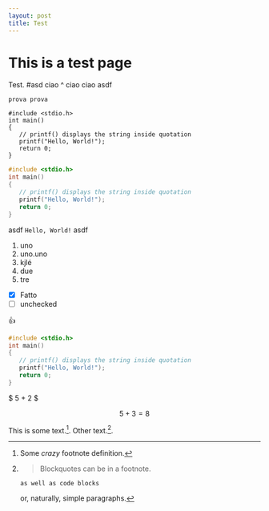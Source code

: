 ```yaml
---
layout: post
title: Test
---
```


# This is a test page
Test.
  #asd
  ciao
^
  ciao
    ciao
asdf

```
prova prova
```

```
#include <stdio.h>
int main()
{
   // printf() displays the string inside quotation
   printf("Hello, World!");
   return 0;
}
```


```C
#include <stdio.h>
int main()
{
   // printf() displays the string inside quotation
   printf("Hello, World!");
   return 0;
}
```
asdf `Hello, World!` asdf

1. uno
  1. uno.uno
  2. kjlé
2. due
3. tre

 - [x] Fatto
 - [ ] unchecked
 
 :+1:
 
~~~ C
#include <stdio.h>
int main()
{
   // printf() displays the string inside quotation
   printf("Hello, World!");
   return 0;
}
~~~

$ 5 + 2 $

$$ 5 + 3 = 8 $$

This is some text.[^1]. Other text.[^footnote].

[^1]: Some *crazy* footnote definition.

[^footnote]:
    > Blockquotes can be in a footnote.

        as well as code blocks

    or, naturally, simple paragraphs.

[^other-note]:       no code block here (spaces are stripped away)

[^codeblock-note]:
        this is now a code block (8 spaces indentation)
